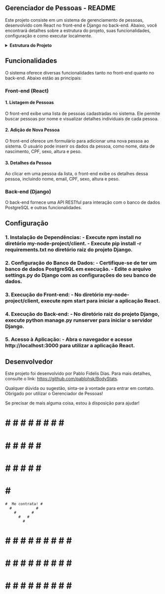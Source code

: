 ## Gerenciador de Pessoas - README
Este projeto consiste em um sistema de gerenciamento de pessoas, desenvolvido com React no front-end e Django no back-end. Abaixo, você encontrará detalhes sobre a estrutura do projeto, suas funcionalidades, configuração e como executar localmente.

<details>
  <summary><b>Estrutura do Projeto</b></summary>
  <ul>
    <li>
      <details>
        <summary><b>BodyStats</b></summary>
        <ul>
          <li><code>asgi.py</code></li>
          <li><code>settings.py</code></li>
          <li><code>urls.py</code></li>
          <li><code>wsgi.py</code></li>
          <li>
            <details>
              <summary><b>client</b></summary>
              <ul>
                <li>
                  <details>
                    <summary><b>src</b></summary>
                    <ul>
                      <li>
                        <details>
                          <summary><b>components</b></summary>
                          <ul>
                            <li><code>PessoaDetails.js</code></li>
                            <li><code>PessoaForm.js</code></li>
                            <li><code>PessoaList.js</code></li>
                          </ul>
                        </details>
                      </li>
                      <li><code>App.js</code></li>
                      <li><code>index.js</code></li>
                      <!-- ... -->
                    </ul>
                  </details>
                </li>
              </ul>
            </details>
          </li>
          <li>
            <details>
              <summary><b>pessoa</b></summary>
              <ul>
                <li>
                  <details>
                    <summary><b>controller</b></summary>
                    <ul>
                      <li><code>controller.py</code></li>
                    </ul>
                  </details>
                </li>
                <li>
                  <details>
                    <summary><b>DTO</b></summary>
                    <ul>
                      <li><code>dto.py</code></li>
                    </ul>
                  </details>
                </li>
                <li>
                  <details>
                    <summary><b>models</b></summary>
                    <ul>
                      <li><code>models.py</code></li>
                    </ul>
                  </details>
                </li>
                <li>
                  <details>
                    <summary><b>services</b></summary>
                    <ul>
                      <li><code>services.py</code></li>
                    </ul>
                  </details>
                </li>
                <li>
                  <details>
                    <summary><b>tasks</b></summary>
                    <ul>
                      <li><code>tasks.py</code></li>
                    </ul>
                  </details>
                </li>
                <li><code>admin.py</code></li>
                <li><code>apps.py</code></li>
              </ul>
            </details>
          </li>
          <li><code>manage.py</code></li>
          <li><code>README.md</code></li>
        </ul>
      </details>
    </li>
    <li><code>node_modules</code></li>
    <li><code>package-lock.json</code></li>
    <li><code>package.json</code></li>
  </ul>
</details>

## Funcionalidades
O sistema oferece diversas funcionalidades tanto no front-end quanto no back-end. Abaixo estão as principais:

### Front-end (React)
#### 1. Listagem de Pessoas
O front-end exibe uma lista de pessoas cadastradas no sistema. Ele permite buscar pessoas por nome e visualizar detalhes individuais de cada pessoa.

#### 2. Adição de Nova Pessoa
O front-end oferece um formulário para adicionar uma nova pessoa ao sistema. O usuário pode inserir os dados da pessoa, como nome, data de nascimento, CPF, sexo, altura e peso.

#### 3. Detalhes da Pessoa
Ao clicar em uma pessoa da lista, o front-end exibe os detalhes dessa pessoa, incluindo nome, email, CPF, sexo, altura e peso.

### Back-end (Django)
O back-end fornece uma API RESTful para interação com o banco de dados PostgreSQL e outras funcionalidades.

## Configuração
### 1. Instalação de Dependências: - Execute npm install no diretório my-node-project/client. - Execute pip install -r requirements.txt no diretório raiz do projeto Django.
### 2. Configuração do Banco de Dados: - Certifique-se de ter um banco de dados PostgreSQL em execução. - Edite o arquivo settings.py do Django com as configurações do seu banco de dados.
### 3. Execução do Front-end: - No diretório my-node-project/client, execute npm start para iniciar a aplicação React.
### 4. Execução do Back-end: - No diretório raiz do projeto Django, execute python manage.py runserver para iniciar o servidor Django.
### 5. Acesso à Aplicação: - Abra o navegador e acesse http://localhost:3000 para utilizar a aplicação React.

## Desenvolvedor

Este projeto foi desenvolvido por Pablo Fidelis Dias. Para mais detalhes, consulte o link: https://github.com/pablohsk/BodyStats.

Qualquer dúvida ou sugestão, sinta-se à vontade para entrar em contato. Obrigado por utilizar o Gerenciador de Pessoas!

Se precisar de mais alguma coisa, estou à disposição para ajudar!


  # # # # # # # # # #  
#   #   #   #   #   #  #
#   #   #   #   #   #  #
  #         #         #
    #  Me contrata! #
      #           #
        #       #
          #   #
            #
#   #   #   #   #   #   #   #   #   #   #
#   #   #   #   #   #   #   #   #   #   #
#   #   #   #   #   #   #   #   #   #   #
